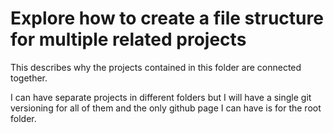 # Explore how to create a file structure for multiple related projects

This describes why the projects contained in this folder are connected together.

I can have separate projects in different folders but I will have a single git 
versioning for all of them and the only github page I can have is for the root
folder.
